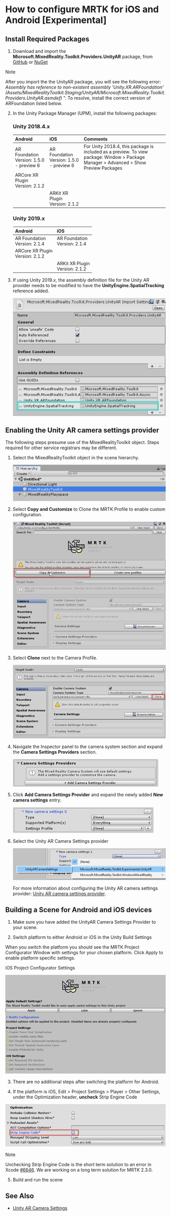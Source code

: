 # How to configure MRTK for iOS and Android [Experimental]

## Install Required Packages

1. Download and import the **Microsoft.MixedReality.Toolkit.Providers.UnityAR** package, from [GitHub](https://github.com/microsoft/MixedRealityToolkit-Unity/releases/tag/v2.2.0) or [NuGet](../MRTKNuGetPackage.md)

> [!NOTE]
> After you import the the UnityAR package, you will see the following error: 
> *Assembly has reference to non-existent assembly 'Unity.XR.ARFoundation' (Assets/MixedRealityToolkit.Staging/UnityAR/Microsoft.MixedReality.Toolkit.Providers.UnityAR.asmdef)*
". To resolve, install the correct version of ARFoundation listed below.


2. In the Unity Package Manager (UPM), install the following packages:

    ### Unity 2018.4.x 

    | **Android** | **iOS** | Comments |
    | --- | --- | --- |
    | AR Foundation  <br/> Version: 1.5.0 - preview 6 | AR Foundation  <br/> Version: 1.5.0 - preview 6 | For Unity 2018.4, this package is included as a preview. To view package: Window > Package Manager > Advanced > Show Preview Packages|
    | ARCore XR Plugin <br/> Version: 2.1.2 |  
    |  | ARKit XR Plugin <br/> Version: 2.1.2  | 

    ### Unity 2019.x 

    | **Android** | **iOS** | 
    | --- | --- |
    | AR Foundation  <br/> Version: 2.1.4 |  AR Foundation  <br/> Version: 2.1.4 |
    | ARCore XR Plugin <br/> Version: 2.1.2 | 
    |  | ARKit XR Plugin <br/> Version: 2.1.2  | 



1. If using Unity 2019.x, the assembly definition file for the Unity AR provider needs to be modified to have the **UnityEngine.SpatialTracking** reference added.

    ![Unity AR assembly definition](../Images/CrossPlatform/UnityArAssemblyReferences.png)

## Enabling the Unity AR camera settings provider

The following steps presume use of the MixedRealityToolkit object. Steps required for other service registrars may be different.

1. Select the MixedRealityToolkit object in the scene hierarchy.

    ![MRTK Configured Scene Hierarchy](../Images/MRTK_ConfiguredHierarchy.png)

2. Select **Copy and Customize** to Clone the MRTK Profile to enable custom configuration.

    ![Clone MRTK Profile](../Images/CameraSystem/CloneProfileARFoundation.png)

3. Select **Clone** next to the Camera Profile.

    ![Clone MRTK Camera Profile](../Images/CameraSystem/CloneCameraProfileARFoundation.png)

4. Navigate the Inspector panel to the camera system section and expand the **Camera Settings Providers** section.

    ![Expand settings providers](../Images/CameraSystem/ExpandProviders.png)

5. Click **Add Camera Settings Provider** and expand the newly added **New camera settings** entry.

    ![Expand new settings provider](../Images/CameraSystem/ExpandNewProvider.png)

6. Select the Unity AR Camera Settings provider

    ![Select Unity AR settings provider](../Images/CameraSystem/SelectUnityArSettings.png)

    For more information about configuring the Unity AR camera settings provider: [Unity AR camera settings provider](../CameraSystem/UnityArCameraSettings.md).

## Building a Scene for Android and iOS devices

1. Make sure you have added the UnityAR Camera Settings Provider to your scene.

2. Switch platform to either Android or iOS in the Unity Build Settings

When you switch the platform you should see the MRTK Project Configurator Window with settings for your chosen platform.  Click Apply to enable platform specific settings.

iOS Project Configurator Settings

![iOS Project Configurator](../Images/CameraSystem/MRTKProjectConfigurator.png)

3. There are no additional steps after switching the platform for Android. 

4. If the platform is iOS, Edit > Project Settings > Player > Other Settings, under the Optimization header, **uncheck** Strip Engine Code

![iOS Settings](../Images/CameraSystem/UncheckStripEngineCodeiOS.png)

> [!NOTE]
> Unchecking Strip Engine Code is the short term solution to an error in Xcode [#6646](https://github.com/microsoft/MixedRealityToolkit-Unity/issues/6646).  We are working on a long term solution for MRTK 2.3.0.

5. Build and run the scene

## See Also

- [Unity AR Camera Settings](../CameraSystem/UnityArCameraSettings.md)
